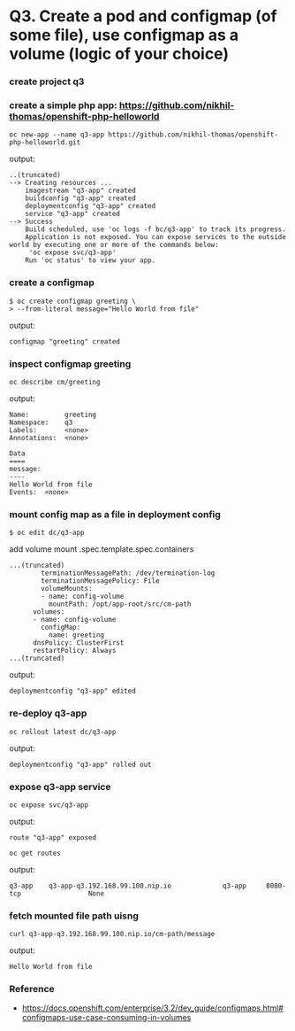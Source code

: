 # Q3. Create a pod and configmap (of some file), use configmap as a volume (logic of your choice)

### create project q3

### create a simple php app: https://github.com/nikhil-thomas/openshift-php-helloworld

```
oc new-app --name q3-app https://github.com/nikhil-thomas/openshift-php-helloworld.git
```
output:
```
..(truncated)
--> Creating resources ...
    imagestream "q3-app" created
    buildconfig "q3-app" created
    deploymentconfig "q3-app" created
    service "q3-app" created
--> Success
    Build scheduled, use 'oc logs -f bc/q3-app' to track its progress.
    Application is not exposed. You can expose services to the outside world by executing one or more of the commands below:
     'oc expose svc/q3-app' 
    Run 'oc status' to view your app.
```

### create a configmap
```
$ oc create configmap greeting \
> --from-literal message="Hello World from file"
```
output:
```
configmap "greeting" created
```

### inspect configmap greeting
```
oc describe cm/greeting
```
output:
```
Name:         greeting
Namespace:    q3
Labels:       <none>
Annotations:  <none>

Data
====
message:
----
Hello World from file
Events:  <none>
```

### mount config map as a file in deployment config
```
$ oc edit dc/q3-app
```
add volume mount
.spec.template.spec.containers
```
...(truncated)
        terminationMessagePath: /dev/termination-log
        terminationMessagePolicy: File
        volumeMounts:
        - name: config-volume
          mountPath: /opt/app-root/src/cm-path
      volumes:
      - name: config-volume
        configMap:
          name: greeting
      dnsPolicy: ClusterFirst
      restartPolicy: Always
...(truncated)
```
output:
```
deploymentconfig "q3-app" edited
```
### re-deploy q3-app
```
oc rollout latest dc/q3-app
```
output:
```
deploymentconfig "q3-app" rolled out
```
### expose q3-app service
```
oc expose svc/q3-app
```
output:
```
route "q3-app" exposed
```
```
oc get routes
```
output:
```
q3-app    q3-app-q3.192.168.99.100.nip.io             q3-app     8080-tcp                 None
```

### fetch mounted file path uisng
```
curl q3-app-q3.192.168.99.100.nip.io/cm-path/message
```
output:
```
Hello World from file 
```

### Reference

* https://docs.openshift.com/enterprise/3.2/dev_guide/configmaps.html#configmaps-use-case-consuming-in-volumes
 